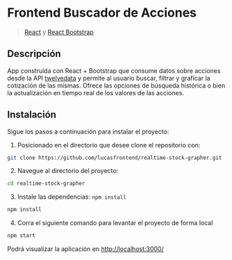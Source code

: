 # Frontend Buscador de Acciones

> [React](https://reactjs.org/) y [React Bootstrap](https://react-bootstrap.github.io) 

## Descripción
App construida con  React + Bootstrap que consume datos sobre acciones desde la API [twelvedata](https://api.twelvedata.com/) y permite al usuario buscar, filtrar y graficar la cotización de las mismas. Ofrece las opciones de búsqueda histórica o bien la actualización en tiempo real de los valores de las acciones. 
## Instalación
Sigue los pasos a continuación para instalar el proyecto:

1. Posicionado en el directorio que desee clone el repositorio con: 

```bash
git clone https://github.com/lucasfrontend/realtime-stock-grapher.git
```
2. Navegue al directorio del proyecto: 

```bash
cd realtime-stock-grapher
```

3. Instale las dependencias: `npm install`
```bash
npm install
```

4. Corra el siguiente comando para levantar el proyecto de forma local
```bash
npm start
```

Podrá visualizar la aplicación en [http://localhost:3000/](http://localhost:3000/) 
